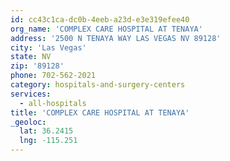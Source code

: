 ```yaml
---
id: cc43c1ca-dc0b-4eeb-a23d-e3e319efee40
org_name: 'COMPLEX CARE HOSPITAL AT TENAYA'
address: '2500 N TENAYA WAY LAS VEGAS NV 89128'
city: 'Las Vegas'
state: NV
zip: '89128'
phone: 702-562-2021
category: hospitals-and-surgery-centers
services:
  - all-hospitals
title: 'COMPLEX CARE HOSPITAL AT TENAYA'
_geoloc:
  lat: 36.2415
  lng: -115.251
---
```

